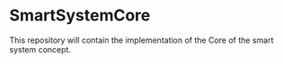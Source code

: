 # SmartSystemCore
This repository will contain the implementation of the Core of the smart system concept.
